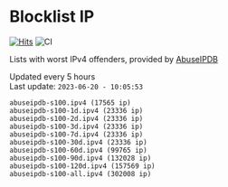 # Blocklist IP

[![Hits](https://hits.seeyoufarm.com/api/count/incr/badge.svg?url=https%3A%2F%2Fgithub.com%2Fborestad%2Fblocklist-ip%2F&count_bg=%2379C83D&title_bg=%23555555&icon=&icon_color=%23E7E7E7&title=hits&edge_flat=false)](https://hits.seeyoufarm.com)  ![CI](https://img.shields.io/github/workflow/status/borestad/blocklist-ip/CI?style=flat-square)

Lists with worst IPv4 offenders, provided by [AbuseIPDB](https://www.abuseipdb.com/)

<!-- FOOTER-PLACEHOLDER -->
Updated every 5 hours<br>
Last update: `2023-06-20 - 10:05:53`
```
abuseipdb-s100.ipv4 (17565 ip)
abuseipdb-s100-1d.ipv4 (23336 ip)
abuseipdb-s100-2d.ipv4 (23336 ip)
abuseipdb-s100-3d.ipv4 (23336 ip)
abuseipdb-s100-7d.ipv4 (23336 ip)
abuseipdb-s100-30d.ipv4 (23336 ip)
abuseipdb-s100-60d.ipv4 (99765 ip)
abuseipdb-s100-90d.ipv4 (132028 ip)
abuseipdb-s100-120d.ipv4 (157569 ip)
abuseipdb-s100-all.ipv4 (302008 ip)
```

